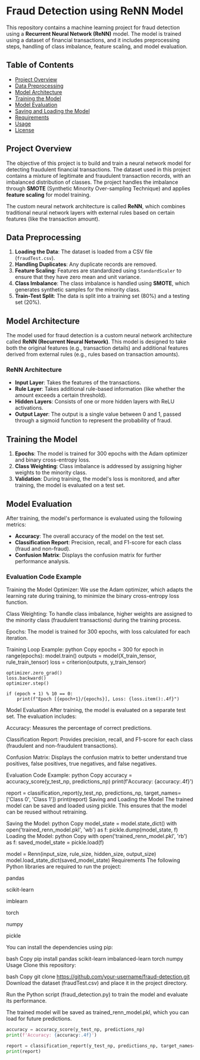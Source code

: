 # Fraud Detection using ReNN Model

This repository contains a machine learning project for fraud detection using a **Recurrent Neural Network (ReNN)** model. The model is trained using a dataset of financial transactions, and it includes preprocessing steps, handling of class imbalance, feature scaling, and model evaluation.

## Table of Contents
- [Project Overview](#project-overview)
- [Data Preprocessing](#data-preprocessing)
- [Model Architecture](#model-architecture)
- [Training the Model](#training-the-model)
- [Model Evaluation](#model-evaluation)
- [Saving and Loading the Model](#saving-and-loading-the-model)
- [Requirements](#requirements)
- [Usage](#usage)
- [License](#license)

## Project Overview

The objective of this project is to build and train a neural network model for detecting fraudulent financial transactions. The dataset used in this project contains a mixture of legitimate and fraudulent transaction records, with an imbalanced distribution of classes. The project handles the imbalance through **SMOTE** (Synthetic Minority Over-sampling Technique) and applies **feature scaling** for model training.

The custom neural network architecture is called **ReNN**, which combines traditional neural network layers with external rules based on certain features (like the transaction amount).

## Data Preprocessing

1. **Loading the Data**: The dataset is loaded from a CSV file (`fraudTest.csv`).
2. **Handling Duplicates**: Any duplicate records are removed.
3. **Feature Scaling**: Features are standardized using `StandardScaler` to ensure that they have zero mean and unit variance.
4. **Class Imbalance**: The class imbalance is handled using **SMOTE**, which generates synthetic samples for the minority class.
5. **Train-Test Split**: The data is split into a training set (80%) and a testing set (20%).

## Model Architecture

The model used for fraud detection is a custom neural network architecture called **ReNN (Recurrent Neural Network)**. This model is designed to take both the original features (e.g., transaction details) and additional features derived from external rules (e.g., rules based on transaction amounts). 

### ReNN Architecture
- **Input Layer**: Takes the features of the transactions.
- **Rule Layer**: Takes additional rule-based information (like whether the amount exceeds a certain threshold).
- **Hidden Layers**: Consists of one or more hidden layers with ReLU activations.
- **Output Layer**: The output is a single value between 0 and 1, passed through a sigmoid function to represent the probability of fraud.

## Training the Model

1. **Epochs**: The model is trained for 300 epochs with the Adam optimizer and binary cross-entropy loss.
2. **Class Weighting**: Class imbalance is addressed by assigning higher weights to the minority class.
3. **Validation**: During training, the model's loss is monitored, and after training, the model is evaluated on a test set.

## Model Evaluation

After training, the model's performance is evaluated using the following metrics:
- **Accuracy**: The overall accuracy of the model on the test set.
- **Classification Report**: Precision, recall, and F1-score for each class (fraud and non-fraud).
- **Confusion Matrix**: Displays the confusion matrix for further performance analysis.

### Evaluation Code Example
Training the Model
Optimizer: We use the Adam optimizer, which adapts the learning rate during training, to minimize the binary cross-entropy loss function.

Class Weighting: To handle class imbalance, higher weights are assigned to the minority class (fraudulent transactions) during the training process.

Epochs: The model is trained for 300 epochs, with loss calculated for each iteration.

Training Loop Example:
python
Copy
epochs = 300
for epoch in range(epochs):
    model.train()
    outputs = model(X_train_tensor, rule_train_tensor)
    loss = criterion(outputs, y_train_tensor)

    optimizer.zero_grad()
    loss.backward()
    optimizer.step()

    if (epoch + 1) % 10 == 0:
        print(f"Epoch [{epoch+1}/{epochs}], Loss: {loss.item():.4f}")
Model Evaluation
After training, the model is evaluated on a separate test set. The evaluation includes:

Accuracy: Measures the percentage of correct predictions.

Classification Report: Provides precision, recall, and F1-score for each class (fraudulent and non-fraudulent transactions).

Confusion Matrix: Displays the confusion matrix to better understand true positives, false positives, true negatives, and false negatives.

Evaluation Code Example:
python
Copy
accuracy = accuracy_score(y_test_np, predictions_np)
print(f'Accuracy: {accuracy:.4f}')

report = classification_report(y_test_np, predictions_np, target_names=['Class 0', 'Class 1'])
print(report)
Saving and Loading the Model
The trained model can be saved and loaded using pickle. This ensures that the model can be reused without retraining.

Saving the Model:
python
Copy
model_state = model.state_dict()
with open('trained_renn_model.pkl', 'wb') as f:
    pickle.dump(model_state, f)
Loading the Model:
python
Copy
with open('trained_renn_model.pkl', 'rb') as f:
    saved_model_state = pickle.load(f)

model = Renn(input_size, rule_size, hidden_size, output_size)
model.load_state_dict(saved_model_state)
Requirements
The following Python libraries are required to run the project:

pandas

scikit-learn

imblearn

torch

numpy

pickle

You can install the dependencies using pip:

bash
Copy
pip install pandas scikit-learn imbalanced-learn torch numpy
Usage
Clone this repository:

bash
Copy
git clone https://github.com/your-username/fraud-detection.git
Download the dataset (fraudTest.csv) and place it in the project directory.

Run the Python script (fraud_detection.py) to train the model and evaluate its performance.

The trained model will be saved as trained_renn_model.pkl, which you can load for future predictions.
```python
accuracy = accuracy_score(y_test_np, predictions_np)
print(f'Accuracy: {accuracy:.4f}')

report = classification_report(y_test_np, predictions_np, target_names=['Class 0', 'Class 1'])
print(report)
